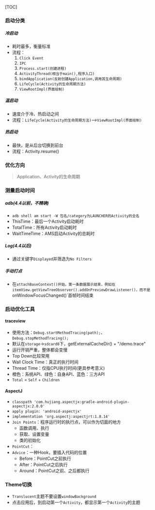 [TOC]

### 启动分类
##### 冷启动
* 耗时最多，衡量标准
* 流程：
	1. `Click Event`
	2. `IPC`
	3. `Process.start(创建进程)`
	4. `ActivityThread(相当于main(),程序入口)`
	5. `bindApplication(反射创建Application,调用其生命周期)`
	6. `LifeCycle(Activity的生命周期方法)`
	7. `ViewRootImpl(界面绘制)`

##### 温启动
* 速度介于冷、热启动之间
* 流程：`LifeCycle(Activity的生命周期方法)`-->`ViewRootImpl(界面绘制)`

##### 热启动
* 最快，是从后台切换到前台
* 流程：Activity.resume()

### 优化方向
> Application、Activity的生命周期

### 测量启动时间
##### adb(4.4以前，不精确)
* `adb shell am start -W 包名/category为LAUNCHER的Activity的全名`
* ThisTime：最后一个Activity启动耗时
* TotalTime：所有Activity启动耗时
* WaitTimeTime：AMS启动Activity的总耗时

##### Log(4.4以后)
* 通过关键字`Displayed`并筛选为`No Filters`

##### 手动打点
* 在`attachBaseContext()开始，第一条数据展示结束，例如在itemView.getViewTreeObserver().addOnPreviewDrawListener()，而不是`onWindowFocusChanged()`首帧时间结束

### 启动优化工具
#### traceview
* 使用方法：`Debug.startMethodTracing(path);`、`Debug.stopMethodTracing();`
* 默认在`storage`->`sdcard0`下，getExternalCacheDir() + "/demo.trace"
* 运行开销严重，整体都会变慢
* Top Down比较常用
* Wall Clock Time：真正的执行时间
* Thread Time：仅指CPU执行时间(更具参考意义)
* 橙色：系统API、绿色：自身API、蓝色：三方API
* `Total` = `Self` + `Children`

#### AspectJ
* `classpath 'com.hujiang.aspectjx:gradle-android-plugin-aspectjx:2.0.0'`
* `apply plugin: 'android-aspectjx'`
* `implementation 'org.aspectj:aspectjrt:1.8.14'`
* `Join Points`：程序运行时的执行点，可以作为切面的地方
	* 函数调用、执行
	* 获取、设置变量
	* 类的初始化
* `PointCut`：
* `Advice`：一种Hook，要插入代码的位置
	* Before：PointCut之前执行
	* After：PointCut之后执行
	* Around：PointCut之前、之后都执行

### Theme切换
* `Translucent`主题不要设置`windowBackground`
* 点击应用后，到启动第一个`Activity`，都显示第一个`Activity`的主题

